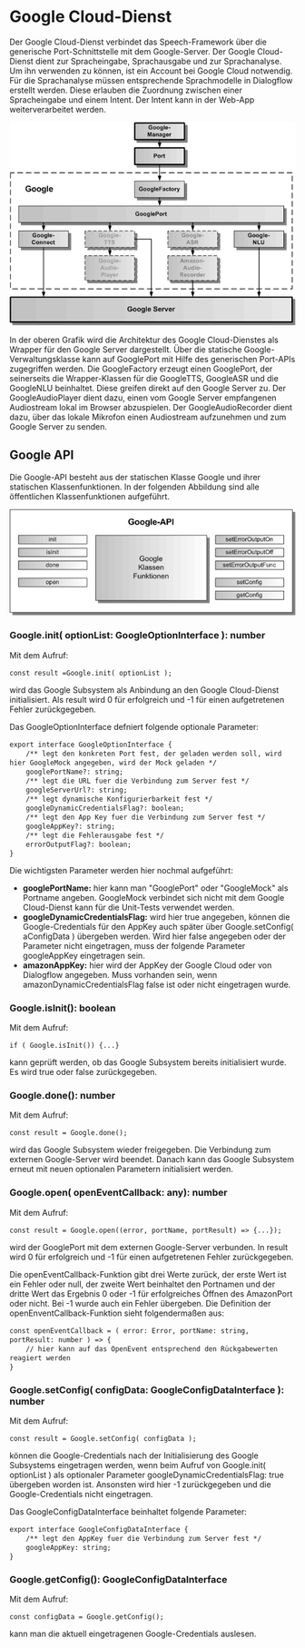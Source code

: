 # Google Cloud-Dienst

Der Google Cloud-Dienst verbindet das Speech-Framework über die generische Port-Schnittstelle mit dem Google-Server. Der Google Cloud-Dienst dient zur Spracheingabe, Sprachausgabe und zur Sprachanalyse.
Um ihn verwenden zu können, ist ein Account bei Google Cloud notwendig. Für die Sprachanalyse müssen entsprechende Sprachmodelle in Dialogflow erstellt werden. Diese erlauben die Zuordnung zwischen einer Spracheingabe und einem Intent. Der Intent kann in der Web-App weiterverarbeitet werden.

![Google-Architektur](./Google-1.gif)

In der oberen Grafik wird die Architektur des Google Cloud-Dienstes als Wrapper für den Google Server dargestellt. Über die statische Google-Verwaltungsklasse kann auf GooglePort mit Hilfe des generischen Port-APIs zugegriffen werden. Die GoogleFactory erzeugt einen GooglePort, der seinerseits die Wrapper-Klassen für die GoogleTTS, GoogleASR und die GoogleNLU beinhaltet. Diese greifen direkt auf den Google Server zu. Der GoogleAudioPlayer dient dazu, einen vom Google Server empfangenen Audiostream lokal im Browser abzuspielen. Der GoogleAudioRecorder dient dazu, über das lokale Mikrofon einen Audiostream aufzunehmen und zum Google Server zu senden.


## Google API

Die Google-API besteht aus der statischen Klasse Google und ihrer statischen Klassenfunktionen. In der folgenden Abbildung sind alle öffentlichen Klassenfunktionen aufgeführt.

![Google-API](./Google-2.gif)


### Google.init( optionList: GoogleOptionInterface ): number

Mit dem Aufruf:

	const result =Google.init( optionList );
	
wird das Google Subsystem als Anbindung an den Google Cloud-Dienst initialisiert. Als result wird 0 für erfolgreich und -1 für einen aufgetretenen Fehler zurückgegeben. 

Das GoogleOptionInterface defniert folgende optionale Parameter:

	export interface GoogleOptionInterface {
	    /** legt den konkreten Port fest, der geladen werden soll, wird hier GoogleMock angegeben, wird der Mock geladen */
	    googlePortName?: string;
	    /** legt die URL fuer die Verbindung zum Server fest */
	    googleServerUrl?: string;
	    /** legt dynamische Konfigurierbarkeit fest */
	    googleDynamicCredentialsFlag?: boolean;
	    /** legt den App Key fuer die Verbindung zum Server fest */
	    googleAppKey?: string;
	    /** legt die Fehlerausgabe fest */
	    errorOutputFlag?: boolean;
	}

Die wichtigsten Parameter werden hier nochmal aufgeführt:

* **googlePortName:** hier kann man "GooglePort" oder "GoogleMock" als Portname angeben. GoogleMock verbindet sich nicht mit dem Google Cloud-Dienst kann für die Unit-Tests verwendet werden.
* **googleDynamicCredentialsFlag:** wird hier true angegeben, können die Google-Credentials für den AppKey auch später über Google.setConfig( aConfigData ) übergeben werden. Wird hier false angegeben oder der Parameter nicht eingetragen, muss der folgende Parameter googleAppKey eingetragen sein.
* **amazonAppKey:** hier wird der AppKey der Google Cloud oder von Dialogflow angegeben. Muss vorhanden sein, wenn amazonDynamicCredentialsFlag false ist oder nicht eingetragen wurde.


### Google.isInit(): boolean

Mit dem Aufruf:

	if ( Google.isInit()) {...}
	
kann geprüft werden, ob das Google Subsystem bereits initialisiert wurde. Es wird true oder false zurückgegeben.


### Google.done(): number

Mit dem Aufruf:

	const result = Google.done();
	
wird das Google Subsystem wieder freigegeben. Die Verbindung zum externen Google-Server wird beendet. Danach kann das Google Subsystem erneut mit neuen optionalen Parametern initialisiert werden. 


### Google.open( openEventCallback: any): number

Mit dem Aufruf:

	const result = Google.open((error, portName, portResult) => {...}); 

wird der GooglePort mit dem externen Google-Server verbunden. In result wird 0 für erfolgreich und -1 für einen aufgetretenen Fehler zurückgegeben.
 
Die openEventCallback-Funktion gibt drei Werte zurück, der erste Wert ist ein Fehler oder null, der zweite Wert beinhaltet den Portnamen und der dritte Wert das Ergebnis 0 oder -1 für erfolgreiches Öffnen des AmazonPort oder nicht. Bei -1 wurde auch ein Fehler übergeben. Die Definition der openEnventCallback-Funktion sieht folgendermaßen aus:
 
	const openEventCallback = ( error: Error, portName: string, portResult: number ) => {
		// hier kann auf das OpenEvent entsprechend den Rückgabewerten reagiert werden
	}
	
	
### Google.setConfig( configData: GoogleConfigDataInterface ): number

Mit dem Aufruf:

	const result = Google.setConfig( configData );
	
können die Google-Credentials nach der Initialisierung des Google Subsystems eingetragen werden, wenn beim Aufruf von Google.init( optionList ) als optionaler Parameter googleDynamicCredentialsFlag: true übergeben worden ist. Ansonsten wird hier -1 zurückgegeben und die Google-Credentials nicht eingetragen.

Das GoogleConfigDataInterface beinhaltet folgende Parameter:

	export interface GoogleConfigDataInterface {
	    /** legt den AppKey fuer die Verbindung zum Server fest */
	    googleAppKey: string;
	}


### Google.getConfig(): GoogleConfigDataInterface

Mit dem Aufruf:

	const configData = Google.getConfig();
	
kann man die aktuell eingetragenen Google-Credentials auslesen.
